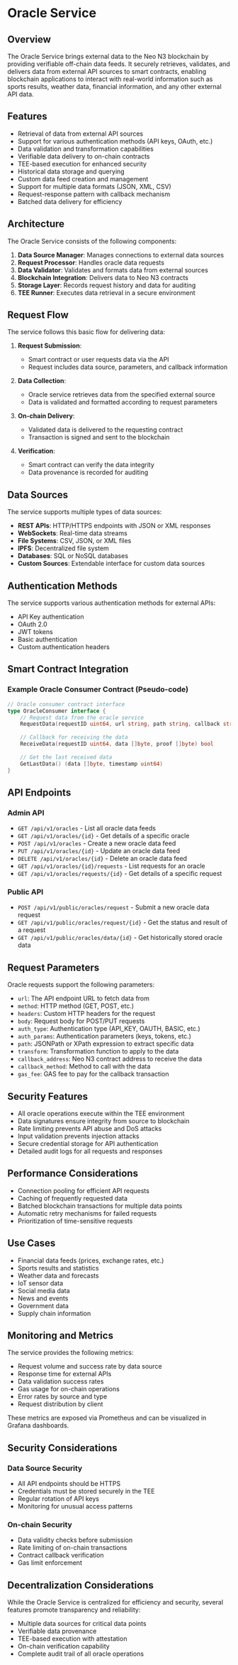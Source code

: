 # Oracle Service

## Overview

The Oracle Service brings external data to the Neo N3 blockchain by providing verifiable off-chain data feeds. It securely retrieves, validates, and delivers data from external API sources to smart contracts, enabling blockchain applications to interact with real-world information such as sports results, weather data, financial information, and any other external API data.

## Features

- Retrieval of data from external API sources
- Support for various authentication methods (API keys, OAuth, etc.)
- Data validation and transformation capabilities
- Verifiable data delivery to on-chain contracts
- TEE-based execution for enhanced security
- Historical data storage and querying
- Custom data feed creation and management
- Support for multiple data formats (JSON, XML, CSV)
- Request-response pattern with callback mechanism
- Batched data delivery for efficiency

## Architecture

The Oracle Service consists of the following components:

1. **Data Source Manager**: Manages connections to external data sources
2. **Request Processor**: Handles oracle data requests
3. **Data Validator**: Validates and formats data from external sources
4. **Blockchain Integration**: Delivers data to Neo N3 contracts
5. **Storage Layer**: Records request history and data for auditing
6. **TEE Runner**: Executes data retrieval in a secure environment

## Request Flow

The service follows this basic flow for delivering data:

1. **Request Submission**:
   - Smart contract or user requests data via the API
   - Request includes data source, parameters, and callback information

2. **Data Collection**:
   - Oracle service retrieves data from the specified external source
   - Data is validated and formatted according to request parameters

3. **On-chain Delivery**:
   - Validated data is delivered to the requesting contract
   - Transaction is signed and sent to the blockchain

4. **Verification**:
   - Smart contract can verify the data integrity
   - Data provenance is recorded for auditing

## Data Sources

The service supports multiple types of data sources:

- **REST APIs**: HTTP/HTTPS endpoints with JSON or XML responses
- **WebSockets**: Real-time data streams
- **File Systems**: CSV, JSON, or XML files
- **IPFS**: Decentralized file system
- **Databases**: SQL or NoSQL databases
- **Custom Sources**: Extendable interface for custom data sources

## Authentication Methods

The service supports various authentication methods for external APIs:

- API Key authentication
- OAuth 2.0
- JWT tokens
- Basic authentication
- Custom authentication headers

## Smart Contract Integration

### Example Oracle Consumer Contract (Pseudo-code)

```go
// Oracle consumer contract interface
type OracleConsumer interface {
    // Request data from the oracle service
    RequestData(requestID uint64, url string, path string, callback string) bool
    
    // Callback for receiving the data
    ReceiveData(requestID uint64, data []byte, proof []byte) bool
    
    // Get the last received data
    GetLastData() (data []byte, timestamp uint64)
}
```

## API Endpoints

### Admin API

- `GET /api/v1/oracles` - List all oracle data feeds
- `GET /api/v1/oracles/{id}` - Get details of a specific oracle
- `POST /api/v1/oracles` - Create a new oracle data feed
- `PUT /api/v1/oracles/{id}` - Update an oracle data feed
- `DELETE /api/v1/oracles/{id}` - Delete an oracle data feed
- `GET /api/v1/oracles/{id}/requests` - List requests for an oracle
- `GET /api/v1/oracles/requests/{id}` - Get details of a specific request

### Public API

- `POST /api/v1/public/oracles/request` - Submit a new oracle data request
- `GET /api/v1/public/oracles/request/{id}` - Get the status and result of a request
- `GET /api/v1/public/oracles/data/{id}` - Get historically stored oracle data

## Request Parameters

Oracle requests support the following parameters:

- `url`: The API endpoint URL to fetch data from
- `method`: HTTP method (GET, POST, etc.)
- `headers`: Custom HTTP headers for the request
- `body`: Request body for POST/PUT requests
- `auth_type`: Authentication type (API_KEY, OAUTH, BASIC, etc.)
- `auth_params`: Authentication parameters (keys, tokens, etc.)
- `path`: JSONPath or XPath expression to extract specific data
- `transform`: Transformation function to apply to the data
- `callback_address`: Neo N3 contract address to receive the data
- `callback_method`: Method to call with the data
- `gas_fee`: GAS fee to pay for the callback transaction

## Security Features

- All oracle operations execute within the TEE environment
- Data signatures ensure integrity from source to blockchain
- Rate limiting prevents API abuse and DoS attacks
- Input validation prevents injection attacks
- Secure credential storage for API authentication
- Detailed audit logs for all requests and responses

## Performance Considerations

- Connection pooling for efficient API requests
- Caching of frequently requested data
- Batched blockchain transactions for multiple data points
- Automatic retry mechanisms for failed requests
- Prioritization of time-sensitive requests

## Use Cases

- Financial data feeds (prices, exchange rates, etc.)
- Sports results and statistics
- Weather data and forecasts
- IoT sensor data
- Social media data
- News and events
- Government data
- Supply chain information

## Monitoring and Metrics

The service provides the following metrics:

- Request volume and success rate by data source
- Response time for external APIs
- Data validation success rates
- Gas usage for on-chain operations
- Error rates by source and type
- Request distribution by client

These metrics are exposed via Prometheus and can be visualized in Grafana dashboards.

## Security Considerations

### Data Source Security

- All API endpoints should be HTTPS
- Credentials must be stored securely in the TEE
- Regular rotation of API keys
- Monitoring for unusual access patterns

### On-chain Security

- Data validity checks before submission
- Rate limiting of on-chain transactions
- Contract callback verification
- Gas limit enforcement

## Decentralization Considerations

While the Oracle Service is centralized for efficiency and security, several features promote transparency and reliability:

- Multiple data sources for critical data points
- Verifiable data provenance
- TEE-based execution with attestation
- On-chain verification capability
- Complete audit trail of all oracle operations 